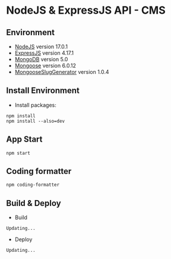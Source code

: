# NodeJS & ExpressJS API - CMS

## Environment
* [NodeJS](https://github.com/nodejs) version 17.0.1
* [ExpressJS](https://github.com/expressjs/express) version 4.17.1
* [MongoDB](https://github.com/mongodb/mongo) version 5.0
* [Mongoose](https://github.com/Automattic/mongoose) version 6.0.12
* [MongooseSlugGenerator](https://www.npmjs.com/package/mongoose-slug-generator) version 1.0.4

## Install Environment
* Install packages:
```
npm install
npm install --also=dev
```

## App Start
```
npm start
```

## Coding formatter
```
npm coding-formatter
```

## Build & Deploy
* Build
```
Updating...
```

* Deploy
```
Updating...
```
